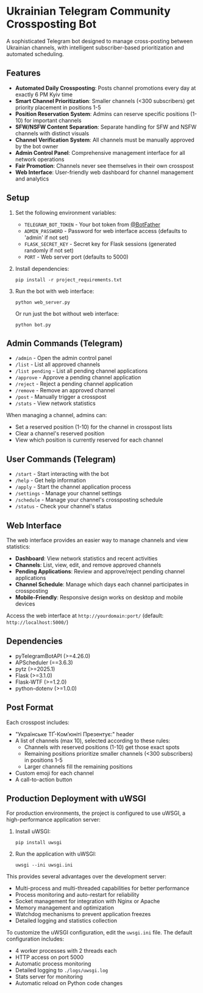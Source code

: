 # Ukrainian Telegram Community Crossposting Bot

A sophisticated Telegram bot designed to manage cross-posting between Ukrainian channels, with intelligent subscriber-based prioritization and automated scheduling.

## Features

- **Automated Daily Crossposting**: Posts channel promotions every day at exactly 6 PM Kyiv time
- **Smart Channel Prioritization**: Smaller channels (<300 subscribers) get priority placement in positions 1-5
- **Position Reservation System**: Admins can reserve specific positions (1-10) for important channels
- **SFW/NSFW Content Separation**: Separate handling for SFW and NSFW channels with distinct visuals
- **Channel Verification System**: All channels must be manually approved by the bot owner
- **Admin Control Panel**: Comprehensive management interface for all network operations
- **Fair Promotion**: Channels never see themselves in their own crosspost
- **Web Interface**: User-friendly web dashboard for channel management and analytics

## Setup

1. Set the following environment variables:
   - `TELEGRAM_BOT_TOKEN` - Your bot token from [@BotFather](https://t.me/BotFather)
   - `ADMIN_PASSWORD` - Password for web interface access (defaults to 'admin' if not set)
   - `FLASK_SECRET_KEY` - Secret key for Flask sessions (generated randomly if not set)
   - `PORT` - Web server port (defaults to 5000)

2. Install dependencies:
   ```
   pip install -r project_requirements.txt
   ```

3. Run the bot with web interface:
   ```
   python web_server.py
   ```
   
   Or run just the bot without web interface:
   ```
   python bot.py
   ```

## Admin Commands (Telegram)

- `/admin` - Open the admin control panel
- `/list` - List all approved channels
- `/list pending` - List all pending channel applications
- `/approve` - Approve a pending channel application
- `/reject` - Reject a pending channel application
- `/remove` - Remove an approved channel
- `/post` - Manually trigger a crosspost
- `/stats` - View network statistics

When managing a channel, admins can:
- Set a reserved position (1-10) for the channel in crosspost lists
- Clear a channel's reserved position
- View which position is currently reserved for each channel

## User Commands (Telegram)

- `/start` - Start interacting with the bot
- `/help` - Get help information
- `/apply` - Start the channel application process
- `/settings` - Manage your channel settings
- `/schedule` - Manage your channel's crossposting schedule
- `/status` - Check your channel's status

## Web Interface

The web interface provides an easier way to manage channels and view statistics:

- **Dashboard**: View network statistics and recent activities
- **Channels**: List, view, edit, and remove approved channels
- **Pending Applications**: Review and approve/reject pending channel applications
- **Channel Schedule**: Manage which days each channel participates in crossposting
- **Mobile-Friendly**: Responsive design works on desktop and mobile devices

Access the web interface at `http://yourdomain:port/` (default: `http://localhost:5000/`)

## Dependencies

- pyTelegramBotAPI (>=4.26.0)
- APScheduler (==3.6.3)
- pytz (>=2025.1)
- Flask (>=3.1.0)
- Flask-WTF (>=1.2.0)
- python-dotenv (>=1.0.0)

## Post Format

Each crosspost includes:
- "Українське ТҐ-Комʼюніті Презентує:" header
- A list of channels (max 10), selected according to these rules:
  - Channels with reserved positions (1-10) get those exact spots
  - Remaining positions prioritize smaller channels (<300 subscribers) in positions 1-5
  - Larger channels fill the remaining positions
- Custom emoji for each channel
- A call-to-action button

## Production Deployment with uWSGI

For production environments, the project is configured to use uWSGI, a high-performance application server:

1. Install uWSGI:
   ```
   pip install uwsgi
   ```

2. Run the application with uWSGI:
   ```
   uwsgi --ini uwsgi.ini
   ```

This provides several advantages over the development server:
- Multi-process and multi-threaded capabilities for better performance
- Process monitoring and auto-restart for reliability
- Socket management for integration with Nginx or Apache
- Memory management and optimization
- Watchdog mechanisms to prevent application freezes
- Detailed logging and statistics collection

To customize the uWSGI configuration, edit the `uwsgi.ini` file. The default configuration includes:
- 4 worker processes with 2 threads each
- HTTP access on port 5000
- Automatic process monitoring
- Detailed logging to `./logs/uwsgi.log`
- Stats server for monitoring
- Automatic reload on Python code changes